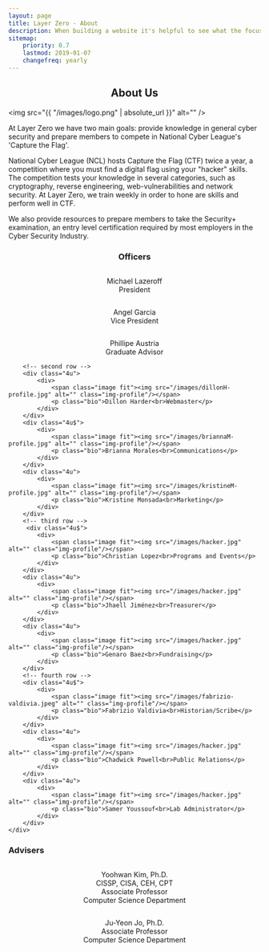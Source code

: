 ```yaml
---
layout: page
title: Layer Zero - About 
description: When building a website it's helpful to see what the focus of your site is. This page is an example of how to show a website's focus.
sitemap:
    priority: 0.7
    lastmod: 2019-01-07
    changefreq: yearly
---
```

## About Us

<span class="image left"><img src="{{ "/images/logo.png" | absolute_url }}" alt="" /></span>

At Layer Zero we have two main goals: provide knowledge in general cyber security and prepare members to compete in National Cyber League's 'Capture the Flag'.

National Cyber League (NCL) hosts Capture the Flag (CTF) twice a year, a competition where you must find a digital flag using your "hacker" skills. The competition tests your knowledge in several categories, such as cryptography, reverse engineering, web-vulnerabilities and network security. At Layer Zero, we train weekly in order to hone are skills and perform well in CTF.

We also provide resources to prepare members to take the Security+ examination, an entry level certification required by most employers in the Cyber Security Industry.

### Officers
<div class="box alt">
    <div class="row 50% uniform">
    <!-- first row -->
    <div class="4u$">
            <div>
                <span class="image fit"><img src="{{ "/images/michaelL-profile.jpg" | absolute_url }}" alt="" class="img-profile"/></span>
                <p class="bio">Michael Lazeroff<br>President</p>
            </div>
        </div>
        <div class="4u">
            <div>
                <span class="image fit"><img src="/images/angelG-profile.jpg" alt="" class="img-profile"/></span>
                <p class="bio">Angel Garcia<br>Vice President</p>
            </div>
        </div>
        <div class="4u">
            <div>
                <span class="image fit"><img src="/images/phillipeA-profile.jpg" class="img-profile" alt="" /></span>
                <p class="bio">Phillipe Austria<br>Graduate Advisor</p>
            </div>
        </div>

        <!-- second row -->
        <div class="4u">
            <div>
                <span class="image fit"><img src="/images/dillonH-profile.jpg" alt="" class="img-profile"/></span>
                <p class="bio">Dillon Harder<br>Webmaster</p>
            </div>
        </div>
        <div class="4u$">
            <div>
                <span class="image fit"><img src="/images/briannaM-profile.jpg" alt="" class="img-profile"/></span>
                <p class="bio">Brianna Morales<br>Communications</p>
            </div>
        </div>
        <div class="4u">
            <div>
                <span class="image fit"><img src="/images/kristineM-profile.jpg" alt="" class="img-profile"/></span>
                <p class="bio">Kristine Monsada<br>Marketing</p>
            </div>
        </div>
        <!-- third row -->
         <div class="4u$">
            <div>
                <span class="image fit"><img src="/images/hacker.jpg" alt="" class="img-profile"/></span>
                <p class="bio">Christian Lopez<br>Programs and Events</p>
            </div>
        </div>
        <div class="4u">
            <div>
                <span class="image fit"><img src="/images/hacker.jpg" alt="" class="img-profile"/></span>
                <p class="bio">Jhaell Jiménez<br>Treasurer</p>
            </div>
        </div>
        <div class="4u">
            <div>
                <span class="image fit"><img src="/images/hacker.jpg" alt="" class="img-profile"/></span>
                <p class="bio">Genaro Baez<br>Fundraising</p>
            </div>
        </div>
        <!-- fourth row -->
        <div class="4u$">
            <div>
                <span class="image fit"><img src="/images/fabrizio-valdivia.jpeg" alt="" class="img-profile"/></span>
                <p class="bio">Fabrizio Valdivia<br>Historian/Scribe</p>
            </div>
        </div>
        <div class="4u">
            <div>
                <span class="image fit"><img src="/images/hacker.jpg" alt="" class="img-profile"/></span>
                <p class="bio">Chadwick Powell<br>Public Relations</p>
            </div>
        </div>
        <div class="4u">
            <div>
                <span class="image fit"><img src="/images/hacker.jpg" alt="" class="img-profile"/></span>
                <p class="bio">Samer Youssouf<br>Lab Administrator</p>
            </div>
        </div>
    </div>
</div>

<h3 class="text-center">Advisers</h3>
<div class="row">
    <div class="d-block mx-auto">
    <span class="image fit"><img src="/images/yoohwanK-profile.jpg" alt="" class="img-profile"/></span>
    <p class="bio">
        Yoohwan Kim, Ph.D.<br>
        CISSP, CISA, CEH, CPT<br>
        Associate Professor<br>
        Computer Science Department
    </p>
    </div>
    <div class="d-block mx-auto">
    <span class="image fit"><img src="/images/juyeonJ-profile.jpg" alt="" class="img-profile"/></span>
    <p class="bio">
        Ju-Yeon Jo, Ph.D.<br>
        Associate Professor<br>
        Computer Science Department
    </p>
    </div>
</div>


<style>
#about-us, #officers, #adviser, .bio, #previous-officers {
    text-align:center;
}

.adviser-pic {
    display: block;
    margin-left: auto;
    margin-right: auto;
}
</style>
